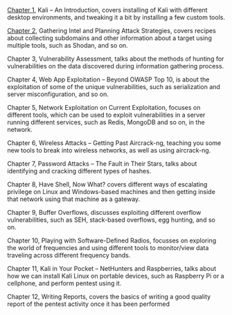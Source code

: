 [Chapter 1](content/chapter-1.md), Kali – An Introduction, covers installing of Kali with different desktop environments, and tweaking it a bit by installing a few custom tools. 

[Chapter 2](content/chapter-2.md), Gathering Intel and Planning Attack Strategies, covers recipes about collecting subdomains and other information about a target using multiple tools, such as Shodan, and so on. 

Chapter 3, Vulnerability Assessment, talks about the methods of hunting for vulnerabilities on the data discovered during information gathering process. 

Chapter 4, Web App Exploitation – Beyond OWASP Top 10, is about the exploitation of some of the unique vulnerabilities, such as serialization and server misconfiguration, and so on. 

Chapter 5, Network Exploitation on Current Exploitation, focuses on different tools, which can be used to exploit vulnerabilities in a server running different services, such as Redis, MongoDB and so on, in the network. 

Chapter 6, Wireless Attacks – Getting Past Aircrack-ng, teaching you some new tools to break into wireless networks, as well as using aircrack-ng. 

Chapter 7, Password Attacks – The Fault in Their Stars, talks about identifying and cracking different types of hashes. 

Chapter 8, Have Shell, Now What? covers different ways of escalating privilege on Linux and Windows-based machines and then getting inside that network using that machine as a gateway. 

Chapter 9, Buffer Overflows, discusses exploiting different overflow vulnerabilities, such as SEH, stack-based overflows, egg hunting, and so on. 

Chapter 10, Playing with Software-Defined Radios, focusses on exploring the world of frequencies and using different tools to monitor/view data traveling across different frequency bands. 

Chapter 11, Kali in Your Pocket – NetHunters and Raspberries, talks about how we can install Kali Linux on portable devices, such as Raspberry Pi or a cellphone, and perform pentest using it. 

Chapter 12, Writing Reports, covers the basics of writing a good quality report of the pentest activity once it has been performed